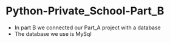 # Python-Private_School-Part_B

* In part B we connected our Part_A project with a database
* The database we use is MySql
